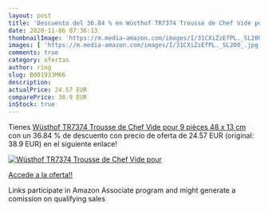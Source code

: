 ```yaml
---
layout: post
title: 'Descuento del 36.84 % en Wüsthof TR7374 Trousse de Chef Vide pour'
date: 2020-11-06 07:36:13
thumbnailImage: 'https://m.media-amazon.com/images/I/31CXiZzEfPL._SL200_.jpg'
images: [ 'https://m.media-amazon.com/images/I/31CXiZzEfPL._SL200_.jpg' ]
comments: true
category: ofertas
author: ring
slug: B001933M66
description:
actualPrice: 24.57 EUR
comparePrice: 38.9 EUR
inStock: true
---
```


Tienes [Wüsthof TR7374 Trousse de Chef Vide pour 9 pièces 48 x 13 cm](https://www.amazon.fr/dp/B001933M66/?tag=tolees0d-21) con un 36.84 % de descuento con precio de oferta de 24.57 EUR (original: 38.9 EUR) en el siguiente enlace!

[![Wüsthof TR7374 Trousse de Chef Vide pour](https://m.media-amazon.com/images/I/31CXiZzEfPL._SL200_.jpg)](https://www.amazon.fr/dp/B001933M66/?tag=tolees0d-21)

[Accede a la oferta!!](https://www.amazon.fr/dp/B001933M66/?tag=tolees0d-21)

Links participate in Amazon Associate program and might generate a comission on qualifying sales


